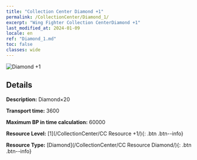 ```yaml
---
title: "Collection Center Diamond +1"
permalink: /CollectionCenter/Diamond_1/
excerpt: "Wing Fighter Collection CenterDiamond +1"
last_modified_at: 2024-01-09
locale: en
ref: "Diamond_1.md"
toc: false
classes: wide
---
```



![Diamond +1](/images/cc/CC_Diamond_1.png)

## Details

  **Description:** Diamond×20

  **Transport time:** 3600

  **Maximum BP in time calculation:** 60000

  **Resource Level:** [1](/CollectionCenter/CC Resource +1/){: .btn .btn--info}

  **Resource Type:** [Diamond](/CollectionCenter/CC Resource Diamond/){: .btn .btn--info}

